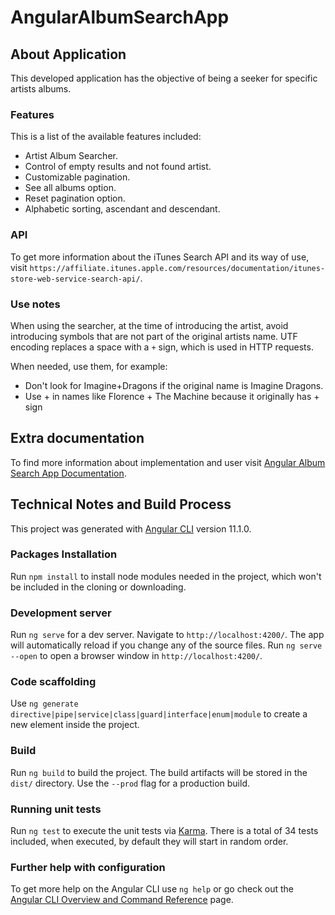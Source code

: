 # AngularAlbumSearchApp

## About Application

This developed application has the objective of being a seeker for specific artists albums.

### Features

This is a list of the available features included:
* Artist Album Searcher.
* Control of empty results and not found artist.
* Customizable pagination.
* See all albums option.
* Reset pagination option.
* Alphabetic sorting,  ascendant and descendant.

### API

To get more information about the iTunes Search API and its way of use, visit `https://affiliate.itunes.apple.com/resources/documentation/itunes-store-web-service-search-api/`.

### Use notes

When using the searcher, at the time of introducing the artist, avoid introducing symbols that are not part of the original artists name. UTF encoding replaces a space with a `+` sign, which is used in HTTP requests.

When needed, use them, for example:

* Don't look for Imagine+Dragons if the original name is Imagine Dragons.
* Use + in names like Florence + The Machine because it originally has + sign

## Extra documentation

To find more information about implementation and user visit [Angular Album Search App Documentation](https://docs.google.com/document/d/1cg9qLbIauzPMPIDA4Jd6wlIXyCHXJOTwN_v_oc8sHms/edit?usp=sharing).




## Technical Notes and Build Process

This project was generated with [Angular CLI](https://github.com/angular/angular-cli) version 11.1.0.

### Packages Installation

Run `npm install` to install node modules needed in the project, which won't be included in the cloning or downloading.

### Development server

Run `ng serve` for a dev server. Navigate to `http://localhost:4200/`. The app will automatically reload if you change any of the source files.
Run `ng serve --open` to open a browser window in `http://localhost:4200/`.

### Code scaffolding

Use `ng generate directive|pipe|service|class|guard|interface|enum|module` to create a new element inside the project.

### Build

Run `ng build` to build the project. The build artifacts will be stored in the `dist/` directory. Use the `--prod` flag for a production build.

### Running unit tests

Run `ng test` to execute the unit tests via [Karma](https://karma-runner.github.io).
There is a total of 34 tests included, when executed, by default they will start in random order.


### Further help with configuration

To get more help on the Angular CLI use `ng help` or go check out the [Angular CLI Overview and Command Reference](https://angular.io/cli) page.




